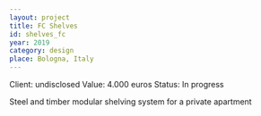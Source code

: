```yaml
---
layout: project
title: FC Shelves
id: shelves_fc
year: 2019
category: design
place: Bologna, Italy
---
```

Client: undisclosed
Value: 4.000 euros 
Status: In progress

Steel and timber modular shelving system for a private apartment
